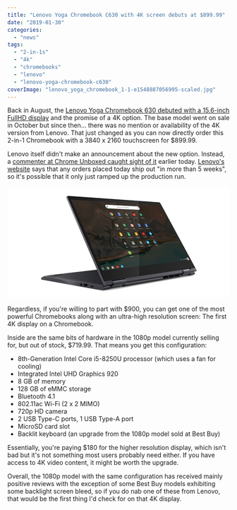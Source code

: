 ```yaml
---
title: "Lenovo Yoga Chromebook C630 with 4K screen debuts at $899.99"
date: "2019-01-30"
categories: 
  - "news"
tags: 
  - "2-in-1s"
  - "4k"
  - "chromebooks"
  - "lenovo"
  - "lenovo-yoga-chromebook-c630"
coverImage: "lenovo_yoga_chromebook_1-1-e1548887056995-scaled.jpg"
---
```


Back in August, the [Lenovo Yoga Chromebook 630 debuted with a 15.6-inch FullHD display](https://www.aboutchromebooks.com/news/lenovo-yoga-chromebook-c630-price-availability-4k/) and the promise of a 4K option. The base model went on sale in October but since then... there was no mention or availability of the 4K version from Lenovo. That just changed as you can now directly order this 2-in-1 Chromebook with a 3840 x 2160 touchscreen for $899.99.

Lenovo itself didn't make an announcement about the new option. Instead, a [commenter at Chrome Unboxed caught sight of it](https://chromeunboxed.com/4k-lenovo-yoga-chromebook-c630-available-order/) earlier today. [Lenovo's website](https://www.lenovo.com/us/en/laptops/yoga/yoga-c-series/Yoga-Chromebook/p/88YGCC61096) says that any orders placed today ship out "in more than 5 weeks", so it's possible that it only just ramped up the production run.

[![](images/lenovo_yoga_chromebook_2-e1548887123234.jpg)](https://www.aboutchromebooks.com/news/4k-lenovo-yoga-chromebook-c630-specs-price-release-date-599/attachment/lenovo_yoga_chromebook_2/)

Regardless, if you're willing to part with $900, you can get one of the most powerful Chromebooks along with an ultra-high resolution screen: The first 4K display on a Chromebook.

Inside are the same bits of hardware in the 1080p model currently selling for, but out of stock, $719.99. That means you get this configuration:

- 8th-Generation Intel Core i5-8250U processor (which uses a fan for cooling)
- Integrated Intel UHD Graphics 920
- 8 GB of memory
- 128 GB of eMMC storage
- Bluetooth 4.1
- 802.11ac Wi-Fi (2 x 2 MIMO)
- 720p HD camera
- 2 USB Type-C ports, 1 USB Type-A port
- MicroSD card slot
- Backlit keyboard (an upgrade from the 1080p model sold at Best Buy)

Essentially, you're paying $180 for the higher resolution display, which isn't bad but it's not something most users probably need either. If you have access to 4K video content, it might be worth the upgrade.

Overall, the 1080p model with the same configuration has received mainly positive reviews with the exception of some Best Buy models exhibiting some backlight screen bleed, so if you do nab one of these from Lenovo, that would be the first thing I'd check for on that 4K display.
